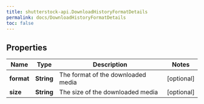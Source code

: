 ```yaml
---
title: shutterstock-api.DownloadHistoryFormatDetails
permalink: docs/DownloadHistoryFormatDetails
toc: false
---
```




## Properties

Name | Type | Description | Notes
------------ | ------------- | ------------- | -------------
**format** | **String** | The format of the downloaded media | [optional] 
**size** | **String** | The size of the downloaded media | [optional] 


